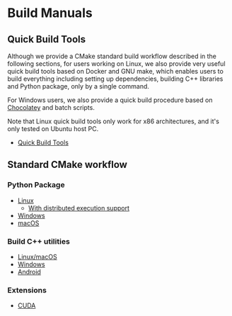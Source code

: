 # Build Manuals

## Quick Build Tools

Although we provide a CMake standard build workflow described in the
following sections, for users working on Linux, we also provide very
useful quick build tools based on Docker and GNU make, which enables
users to build everything including setting up dependencies, building
C++ libraries and Python package, only by a single command.

For Windows users, we also provide a quick build procedure based on
[Chocolatey](https://chocolatey.org) and batch scripts.

Note that Linux quick build tools only work for x86 architectures, and
it's only tested on Ubuntu host PC.

* [Quick Build Tools](quick_build_tools.md)

## Standard CMake workflow

### Python Package

* [Linux](build.md)
  * [With distributed execution support](build_distributed.md)
* [Windows](build_windows.md)
* [macOS](build_macos.md)

### Build C++ utilities

* [Linux/macOS](build_cpp_utils.md)
* [Windows](build_cpp_utils_windows.md)
* [Android](build_android.md)

### Extensions

* [CUDA](https://github.com/sony/nnabla-ext-cuda/tree/master/doc/build/README.md)

